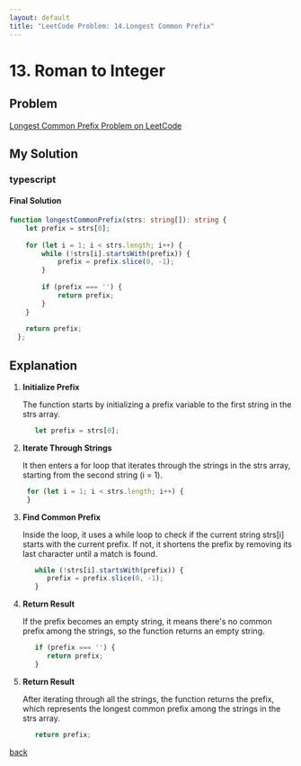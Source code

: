 ```yaml
---
layout: default
title: "LeetCode Problem: 14.Longest Common Prefix"
---
```


# 13. Roman to Integer

## Problem
[Longest Common Prefix Problem on LeetCode](https://leetcode.com/problems/longest-common-prefix/description/)

## My Solution
### typescript

#### Final Solution
```typescript
function longestCommonPrefix(strs: string[]): string {
    let prefix = strs[0];
  
    for (let i = 1; i < strs.length; i++) {
        while (!strs[i].startsWith(prefix)) {
            prefix = prefix.slice(0, -1);
        }
  
        if (prefix === '') {
            return prefix;
        }
    }
  
    return prefix;
  };
```

## Explanation
1. **Initialize Prefix**

   The function starts by initializing a prefix variable to the first string in the strs array.
   ```typescript
      let prefix = strs[0];
   ```
2. **Iterate Through Strings**

   It then enters a for loop that iterates through the strings in the strs array, starting from the second string (i = 1).

   ```typescript
    for (let i = 1; i < strs.length; i++) {
    }
   ```

3. **Find Common Prefix**

   Inside the loop, it uses a while loop to check if the current string strs[i] starts with the current prefix.
   If not, it shortens the prefix by removing its last character until a match is found.

   ```typescript
      while (!strs[i].startsWith(prefix)) {
         prefix = prefix.slice(0, -1);
      }
   ```
4. **Return Result**

   If the prefix becomes an empty string, it means there's no common prefix among the strings, so the function returns an empty string.
   ```typescript
      if (prefix === '') {
         return prefix;
      }
   ```
5. **Return Result**

   After iterating through all the strings, the function returns the prefix, which represents the longest common prefix among the strings in the strs array.
   ```typescript
      return prefix;
   ```

[back](/)


